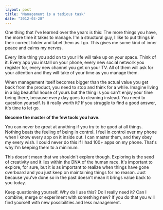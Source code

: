 ```yaml
---
layout: post
title: "Management is a tedious task"
date: "2012-03-20"
---
```


One thing that I've learned over the years is this: The more things you have, the more time it takes to manage. I'm a structural guy, I like to put things in their correct folder and label them as I go. This gives me some kind of inner peace and calms my nerves.

Every little thing you add on to your life will take up on your space. Think of it. Every app you install on your phone, every new social network you register for, every new channel you get on your TV. All of them will ask for your attention and they will take of your time as you manage them.

When management itself becomes bigger than the actual value you get back from the product, you need to stop and think for a while. Imagine living in a big beautiful house of yours but the thing is you can't enjoy your time being there, because every day goes to cleaning instead. You need to question yourself. Is it really worth it? If you struggle to find a good answer, it's time to let go.

**Become the master of the few tools you have.**

You can never be great at anything if you try to be good at all things. Nothing beats the feeling of being in control. I feel in control over my phone when I know every app on it inside out. I can master them, and they obey my every wish. I could never do this if I had 100+ apps on my phone. That's why I'm keeping them to a minimum.

This doesn't mean that we shouldn't explore though. Exploring is the seed of creativity and it lies within the DNA of the human race. It's important to explore, for sure, but it is as important to realize when things have gone overboard and you just keep on maintaining things for no reason. Just because you've done so in the past doesn't mean it brings value back to you today.

Keep questioning yourself. Why do I use this? Do I really need it? Can I combine, merge or experiment with something new? If you do that you will find yourself with new possibilities and less management.
